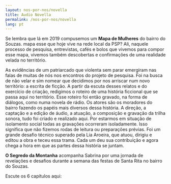 ```yaml
---
layout: nos-por-nos/novella
title: Audio Novella
permalink: /nos-por-nos/novella
lang: pt
---
```

Se lembra que lá em 2019 compusemos um **Mapa de Mulheres** do bairro do Souzas. mapa esse que hoje vive na rede local da PSP? Ali, naquele processo de pesquisa, entrevistas, cafés e bolos que vivemos para compor esse mapa, vivemos também descobertas e confirmações de uma realidade velada no território.

As evidências de um patriarcado que violenta sem parar emergiram nas falas de muitas de nós nos encontros do projeto de pesquisa.
Foi na busca de não velar e sim nomear que decidimos por nos arriscar num novo território: a escrita de ficção.
A partir da escuta desses relatos e do exercício de criação, redigimos o roteiro de uma história ficcional que se passa aqui no território.
Esse roteiro foi então gravado, na forma de diálogos, como numa novela de rádio. Os atores são os moradores do bairro fazendo os papéis mais diversos dessa história. A direção, a captação e a edição de áudio, a atuação, a composição e gravação da trilha sonora, tudo foi criado e realizado aqui.
Por estarmos em situação de isolamento social todas as gravações ocorreram isoladamente. Isso significa que não fizemos rodas de leitura ou preparações prévias. Foi um grande desafio técnico superado pela Lia Aroeira, que atuou, dirigiu e editou a obra e teceu essa trama.
Cada um deu sua contribuição e agora chega a hora em que as partes dessa história se juntam.

**O Segredo da Montanha** acompanha Sabrina por uma jornada de revelações e desafios durante a semana das festas de Santa Rita no bairro do Souzas.

Escute os 6 capítulos aqui:
